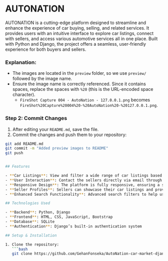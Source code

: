 # AUTONATION

AUTONATION is a cutting-edge platform designed to streamline and enhance the experience of car buying, selling, and related services. It provides users with an intuitive interface to explore car listings, connect with sellers, and access various automotive services all in one place. Built with Python and Django, the project offers a seamless, user-friendly experience for both buyers and sellers.


### Explanation:
- The images are located in the `preview` folder, so we use `preview/` followed by the image name.
- Ensure the image name is correctly referenced. Since it contains spaces, replace the spaces with `%20` (this is the URL-encoded space character).
  - `FireShot Capture 004 - AutoNation - 127.0.0.1.png` becomes `FireShot%20Capture%20004%20-%20AutoNation%20-%20127.0.0.1.png`.

### Step 2: Commit Changes

1. After editing your `README.md`, save the file.
2. Commit the changes and push them to your repository:

```bash
git add README.md
git commit -m "Added preview images to README"
git push


## Features

- **Car Listings**: View and filter a wide range of car listings based on various criteria such as make, model, price.
- **User Interaction**: Contact the sellers directly via email through the platform.
- **Responsive Design**: The platform is fully responsive, ensuring a smooth experience across devices (desktop, tablet, and mobile).
- **Seller Profiles**: Sellers can showcase their car listings and provide their contact details for prospective buyers.
- **Enhanced Search Functionality**: Advanced search filters to help users find exactly what they are looking for quickly.

## Technologies Used

- **Backend**: Python, Django
- **Frontend**: HTML, CSS, JavaScript, Bootstrap
- **Database**: SQLite
- **Authentication**: Django’s built-in authentication system

## Setup & Installation

1. Clone the repository:
   ```bash
   git clone https://github.com/GehanFonseka/AutoNation-car-market-django.git
